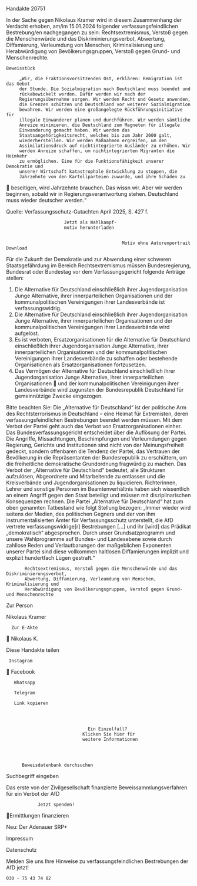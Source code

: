 Handakte 20751

In der Sache gegen Nikolaus Kramer wird in diesem Zusammenhang der Verdacht
erhoben, am/im 15.01.2024 folgender verfassungsfeindlichen Bestrebung/en
nachgegangen zu sein: Rechtsextremismus, Verstoß gegen die Menschenwürde
und das Diskriminierungsverbot, Abwertung, Diffamierung, Verleumdung von
Menschen, Kriminalisierung und Herabwürdigung von Bevölkerungsgruppen,
Verstoß gegen Grund- und Menschenrechte.




    Beweisstück

         „Wir, die Fraktionsvorsitzenden Ost, erklären: Remigration ist das Gebot
         der Stunde. Die Sozialmigration nach Deutschland muss beendet und
         rückabewickelt werden. Dafür werden wir nach der
         Regierungsübernahme sorgen. Wir werden Recht und Gesetz anwenden,
         die Grenzen schützen und Deutschland vor weiterer Sozialmigration
         bewahren. Wir werden eine großangelegte Rückführungsinitiative für
         illegale Einwanderer planen und durchführen. Wir werden sämtliche
         Anreize minimieren, die Deutschland zum Magneten für illegale
         Einwanderung gemacht haben. Wir werden das
         Staatsangehörigkeitsrecht, welches bis zum Jahr 2000 galt,
         wiederherstellen. Wir werden Maßnahmen ergreifen, um den
         Assimilationsdruck auf nichtintegrierte Ausländer zu erhöhen. Wir
         werden Anreize schaffen, um nichtintegrierten Migranten die Heimkehr
         zu ermöglichen. Eine für die Funktionsfähigkeit unserer Demokratie und
         unserer Wirtschaft katastrophale Entwicklung zu stoppen, die
         Jahrzehnte von den Kartellparteien zuwurde, und ihre Schäden zu
             beseitigen, wird Jahrzehnte brauchen. Das wissn wir. Aber wir werden
             beginnen, sobald wir in Regierungsverantwortung stehen. Deutschland
             muss wieder deutscher werden.“



Quelle:
Verfassungsschutz-Gutachten April 2025, S. 427 f.




                          Jetzt als Wahlkampf-
                          motiv herunterladen


                                                Motiv ohne Autorenportrait   Download




Für die Zukunft der Demokratie und zur Abwendung einer schweren
Staatsgefährdung im Bereich Rechtsextremismus müssen Bundesregierung,
Bundesrat oder Bundestag vor dem Verfassungsgericht folgende Anträge stellen:


   1. Die Alternative für Deutschland einschließlich ihrer Jugendorganisation
      Junge Alternative, ihrer innerparteilichen Organisationen und der
      kommunalpolitischen Vereinigungen ihrer Landesverbände ist
      verfassungswidrig.
   2. Die Alternative für Deutschland einschließlich ihrer Jugendorganisation
      Junge Alternative, ihrer innerparteilichen Organisationen und der
      kommunalpolitischen Vereinigungen ihrer Landesverbände wird aufgelöst.
   3. Es ist verboten, Ersatzorganisationen für die Alternative für Deutschland
      einschließlich ihrer Jugendorganisation Junge Alternative, ihrer
      innerparteilichen Organisationen und der kommunalpolitischen
      Vereinigungen ihrer Landesverbände zu schaffen oder bestehende
      Organisationen als Ersatzorganisationen fortzusetzen.
   4. Das Vermögen der Alternative für Deutschland einschließlich ihrer
      Jugendorganisation Junge Alternative, ihrer innerparteilichen Organisationen
      und der kommunalpolitischen Vereinigungen ihrer Landesverbände wird
      zugunsten der Bundesrepublik Deutschland für gemeinnützige Zwecke
      eingezogen.



Bitte beachten Sie: Die „Alternative für Deutschland“ ist der politische Arm des Rechtsterrorismus in
Deutschland – eine Heimat für Extremisten, deren verfassungsfeindlichen Bestrebungen beendet
werden müssen. Mit dem Verbot der Partei geht auch das Verbot von Ersatzorganisationen einher. Das
Bundesverfassungsgericht entscheidet über die Auflösung der Partei. Die Angriffe, Missachtungen,
Beschimpfungen und Verleumdungen gegen Regierung, Gerichte und Institutionen sind nicht von der
Meinungsfreiheit gedeckt, sondern offenbaren die Tendenz der Partei, das Vertrauen der Bevölkerung
in die Repräsentanten der Bundesrepublik zu erschüttern, um die freiheitliche demokratische
Grundordnung fragwürdig zu machen. Das Verbot der „Alternative für Deutschland“ bedeutet, alle
Strukturen aufzulösen, Abgeordnete und Mitarbeitende zu entlassen und die Kreisverbände und
Jugendorganisationen zu liquidieren. Richterinnen, Lehrer und sonstige Personen im
Beamtenverhältnis haben sich wissentlich an einem Angriff gegen den Staat beteiligt und müssen mit
disziplinarischen Konsequenzen rechnen.
Die Partei „Alternative für Deutschland“ hat zum oben genannten Tatbestand wie folgt Stellung
bezogen: „Immer wieder wird seitens der Medien, des politischen Gegners und der von ihm
instrumentalisierten Ämter für Verfassungsschutz unterstellt, die AfD vertrete verfassungswidrige[r]
Bestrebungen […] und ihr [wird] das Prädikat „demokratisch“ abgesprochen. Durch unser
Grundsatzprogramm und unsere Wahlprogramme auf Bundes- und Landesebene sowie durch zahllose
Reden und Verlautbarungen der maßgeblichen Exponenten unserer Partei sind diese vollkommen
haltlosen Diffamierungen implizit und explizit hundertfach Lügen gestraft.“




           Rechtsextremismus, Verstoß gegen die Menschenwürde und das Diskriminierungsverbot,
           Abwertung, Diffamierung, Verleumdung von Menschen, Kriminalisierung und
           Herabwürdigung von Bevölkerungsgruppen, Verstoß gegen Grund- und Menschenrechte




   Zur Person


   Nikolaus Kramer

      Zur E-Akte
                 Nikolaus K.

Diese Handakte teilen


     Instagram
       Facebook

       Whatsapp

       Telegram

       Link kopieren




                                   Ein Einzelfall?
                                 Klicken Sie hier für
                                 weitere Informationen




          Beweisdatenbank durchsuchen

Suchbegriff eingeben

Das erste von der Zivilgesellschaft finanzierte
 Beweissammlungsverfahren für ein Verbot
                   der AfD

                Jetzt spenden!
Ermittlungen finanzieren

Neu: Der Adenauer SRP+

Impressum

Datenschutz




Melden Sie uns Ihre Hinweise zu verfassungsfeindlichen Bestrebungen der AfD
jetzt!

    030 - 75 43 74 82
